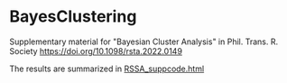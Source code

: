 # BayesClustering
Supplementary material for "Bayesian Cluster Analysis" in Phil. Trans. R. Society https://doi.org/10.1098/rsta.2022.0149

The results are summarized in [RSSA_suppcode.html](https://htmlpreview.github.io/?https://github.com/sarawade/BayesClustering/blob/main/RSSA_suppcode.html)
